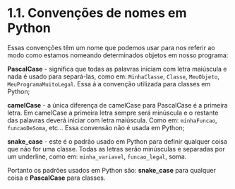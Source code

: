 # 1.1. Convenções de nomes em Python
Essas convenções têm um nome que podemos usar para nos referir ao modo como estamos nomeando determinados objetos em nosso programa:

__PascalCase__ - significa que todas as palavras iniciam com letra maiúscula e nada é usado para separá-las, como em: `MinhaClasse`, `Classe`, `MeuObjeto`, `MeuProgramaMuitoLegal`.
Essa á a convenção utilizada para classes em Python;

__camelCase__ - a única diferença de camelCase para PascalCase é a primeira letra. Em camelCase a primeira letra sempre será minúscula e o restante das palavras deverá iniciar com letra maiúscula. Como em: `minhaFuncao`, `funcaoDeSoma`, etc...
Essa convensão não é usada em Python;

__snake_case__ - este é o padrão usado em Python para definir qualquer coisa que não for uma classe.
Todas as letras serão minúsculas e separadas por um underline, como em: `minha_variavel`, `funcao_legal`, soma.

Portanto os padrões usados em Python são:
__snake_case__ para qualquer coisa e __PascalCase__ para classes.
